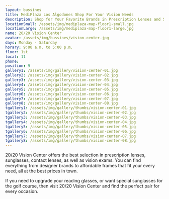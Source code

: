```yaml
---
layout: bussines
title: MediPlaza Los Algodones Shop For Your Vision Needs
description: Shop for Your Favorite Brands in Prescription Lenses and Sunglasses Only at MediPlaza Los Algodones. 20/20 Vision Center Is Here to Solve All   of Your Optical Needs.
locationSmall: /assets/img/mediplaza-map-floor1-small.jpg
locationLarge: /assets/img/mediplaza-map-floor1-large.jpg
name: 20/20 Vision Center
avatar: /assets/img/bussines/vision-center.jpg
days: Monday - Saturday
horary: 9:00 a.m. to 5:00 p.m.
floor: 1st
local: 11
phone: 
position: 9
gallery1: /assets/img/gallery/vision-center-01.jpg
gallery2: /assets/img/gallery/vision-center-02.jpg
gallery3: /assets/img/gallery/vision-center-03.jpg
gallery4: /assets/img/gallery/vision-center-04.jpg
gallery5: /assets/img/gallery/vision-center-05.jpg
gallery6: /assets/img/gallery/vision-center-06.jpg
gallery7: /assets/img/gallery/vision-center-07.jpg
gallery8: /assets/img/gallery/vision-center-08.jpg
tgallery1: /assets/img/gallery/thumbs/vision-center-01.jpg
tgallery2: /assets/img/gallery/thumbs/vision-center-02.jpg
tgallery3: /assets/img/gallery/thumbs/vision-center-03.jpg
tgallery4: /assets/img/gallery/thumbs/vision-center-04.jpg
tgallery5: /assets/img/gallery/thumbs/vision-center-05.jpg
tgallery6: /assets/img/gallery/thumbs/vision-center-06.jpg
tgallery7: /assets/img/gallery/thumbs/vision-center-07.jpg
tgallery8: /assets/img/gallery/thumbs/vision-center-08.jpg
---
```

20/20 Vision Center offers the best selection in prescription lenses, sunglasses, contact lenses, as well as vision exams. You can find everything from designer brands to affordable frames that fit your every need, all at the best prices in town.

If you need to upgrade your reading glasses, or want special sunglasses for the golf course, then visit 20/20 Vision Center and find the perfect pair for every occasion. 
